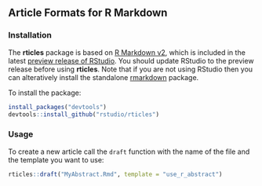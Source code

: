 ## Article Formats for R Markdown

### Installation

The **rticles** package is based on [R Markdown v2](http://rmarkdown.rstudio.com), which is included in the latest [preview release of RStudio](http://www.rstudio.com/ide/download/preview). You should update RStudio to the preview release before using **rticles**. Note that if you are not using RStudio then you can alteratively install the standalone [rmarkdown](https://github.com/rstudio/rmarkdown) package.

To install the package:

```r
install_packages("devtools")
devtools::install_github("rstudio/rticles")
```

### Usage

To create a new article call the `draft` function with the name of the file and the template you want to use:

```r
rticles::draft("MyAbstract.Rmd", template = "use_r_abstract")
```




